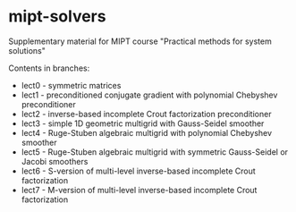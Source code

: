 # mipt-solvers
Supplementary material for MIPT course "Practical methods for system solutions"

Contents in branches:
* lect0 - symmetric matrices
* lect1 - preconditioned conjugate gradient with polynomial Chebyshev preconditioner
* lect2 - inverse-based incomplete Crout factorization preconditioner
* lect3 - simple 1D geometric multigrid with Gauss-Seidel smoother
* lect4 - Ruge-Stuben algebraic multigrid with polynomial Chebyshev smoother
* lect5 - Ruge-Stuben algebraic multigrid with symmetric Gauss-Seidel or Jacobi smoothers
* lect6 - S-version of multi-level inverse-based incomplete Crout factorization
* lect7 - M-version of multi-level inverse-based incomplete Crout factorization


